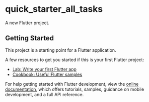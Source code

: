 # quick_starter_all_tasks

A new Flutter project.

## Getting Started

This project is a starting point for a Flutter application.

A few resources to get you started if this is your first Flutter project:

- [Lab: Write your first Flutter app](https://docs.flutter.dev/get-started/codelab)
- [Cookbook: Useful Flutter samples](https://docs.flutter.dev/cookbook)

For help getting started with Flutter development, view the
[online documentation](https://docs.flutter.dev/), which offers tutorials,
samples, guidance on mobile development, and a full API reference.



<p>
  <img =src"![Screenshot_20240322_213623-portrait](https://github.com/Krupaparmar30/quick_starter_all_tasks/assets/149374671/f8f3f2af-5562-4624-88cc-d734f6b2d92a)", width=22% ,height=35%>
</p>
